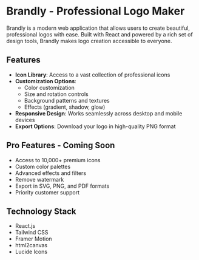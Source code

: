 # Brandly - Professional Logo Maker

Brandly is a modern web application that allows users to create beautiful, professional logos with ease. Built with React and powered by a rich set of design tools, Brandly makes logo creation accessible to everyone.

## Features

- **Icon Library**: Access to a vast collection of professional icons
- **Customization Options**:
  - Color customization
  - Size and rotation controls
  - Background patterns and textures
  - Effects (gradient, shadow, glow)
- **Responsive Design**: Works seamlessly across desktop and mobile devices
- **Export Options**: Download your logo in high-quality PNG format

## Pro Features - Coming Soon

- Access to 10,000+ premium icons
- Custom color palettes
- Advanced effects and filters
- Remove watermark
- Export in SVG, PNG, and PDF formats
- Priority customer support

## Technology Stack

- React.js
- Tailwind CSS
- Framer Motion
- html2canvas
- Lucide Icons
